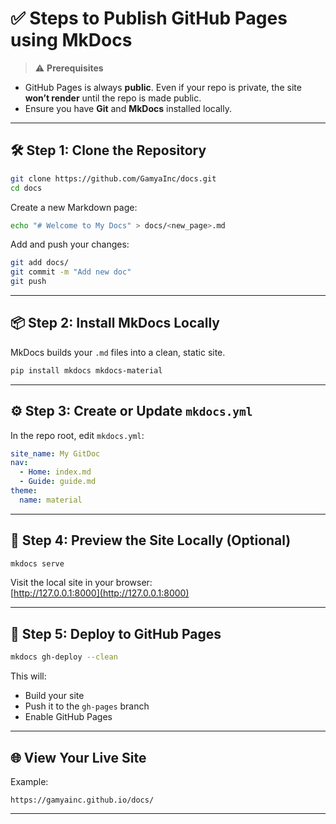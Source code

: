 # ✅ Steps to Publish GitHub Pages using MkDocs

> ⚠️ **Prerequisites**
- GitHub Pages is always **public**. Even if your repo is private, the site **won’t render** until the repo is made public.
- Ensure you have **Git** and **MkDocs** installed locally.

---

## 🛠️ Step 1: Clone the Repository

```bash
git clone https://github.com/GamyaInc/docs.git 
cd docs
```

Create a new Markdown page:

```bash
echo "# Welcome to My Docs" > docs/<new_page>.md
```

Add and push your changes:

```bash
git add docs/
git commit -m "Add new doc"
git push
```

---

## 📦 Step 2: Install MkDocs Locally

MkDocs builds your `.md` files into a clean, static site.

```bash
pip install mkdocs mkdocs-material
```

---

## ⚙️ Step 3: Create or Update `mkdocs.yml`

In the repo root, edit `mkdocs.yml`:

```yaml
site_name: My GitDoc
nav:
  - Home: index.md
  - Guide: guide.md
theme:
  name: material
```

---

## 👀 Step 4: Preview the Site Locally (Optional)

```bash
mkdocs serve
```

Visit the local site in your browser:  
[http://127.0.0.1:8000](http://127.0.0.1:8000)

---

## 🚀 Step 5: Deploy to GitHub Pages

```bash
mkdocs gh-deploy --clean
```

This will:
- Build your site
- Push it to the `gh-pages` branch
- Enable GitHub Pages

---

## 🌐 View Your Live Site

Example:
```
https://gamyainc.github.io/docs/
```

---
